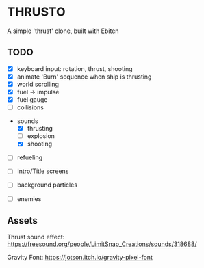 # THRUSTO

A simple 'thrust' clone, built with Ebiten

## TODO

 - [x] keyboard input: rotation, thrust, shooting
 - [x] animate 'Burn' sequence when ship is thrusting
 - [x] world scrolling
 - [x] fuel -> impulse
 - [x] fuel gauge
 - [ ] collisions
 - sounds
    - [x] thrusting
    - [ ] explosion
    - [x] shooting
 - [ ] refueling
 - [ ] Intro/Title screens
 - [ ] background particles
 - [ ] enemies



## Assets

Thrust sound effect: https://freesound.org/people/LimitSnap_Creations/sounds/318688/

Gravity Font: https://jotson.itch.io/gravity-pixel-font